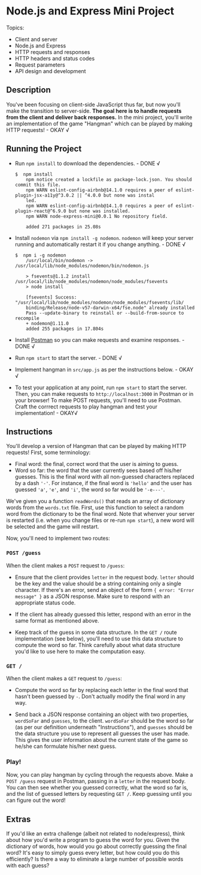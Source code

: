 # Node.js and Express Mini Project
Topics:
  * Client and server
  * Node.js and Express
  * HTTP requests and responses
  * HTTP headers and status codes
  * Request parameters
  * API design and development

## Description
You've been focusing on client-side JavaScript thus far, but now you'll make the
transition to server-side. **The goal here is to handle requests from the client
and deliver back responses.** In the mini project, you'll write an implementation
of the game "Hangman" which can be played by making HTTP requests! - OKAY √

## Running the Project
- Run `npm install` to download the dependencies. - DONE √
  ```console
  $  npm install
      npm notice created a lockfile as package-lock.json. You should commit this file.
      npm WARN eslint-config-airbnb@14.1.0 requires a peer of eslint-plugin-jsx-a11y@^3.0.2 || ^4.0.0 but none was instal
      led.
      npm WARN eslint-config-airbnb@14.1.0 requires a peer of eslint-plugin-react@^6.9.0 but none was installed.
      npm WARN node-express-mini@0.0.1 No repository field.

      added 271 packages in 25.08s
  ```

- Install `nodemon` via `npm install -g nodemon`. `nodemon` will keep your
  server running and automatically restart it if you change anything. - DONE √
  ```console
  $  npm i -g nodemon
      /usr/local/bin/nodemon -> /usr/local/lib/node_modules/nodemon/bin/nodemon.js

      > fsevents@1.1.2 install /usr/local/lib/node_modules/nodemon/node_modules/fsevents
      > node install

      [fsevents] Success: "/usr/local/lib/node_modules/nodemon/node_modules/fsevents/lib/
      binding/Release/node-v57-darwin-x64/fse.node" already installed
      Pass --update-binary to reinstall or --build-from-source to recompile
      + nodemon@1.11.0
      added 255 packages in 17.804s
  ```
- Install [Postman](https://www.getpostman.com/) so you can make requests and
  examine responses. - DONE √
- Run `npm start` to start the server. - DONE √
- Implement hangman in `src/app.js` as per the instructions below. - OKAY √
- To test your application at any point, run `npm start` to start the server.
  Then, you can make requests to `http://localhost:3000` in Postman or in your
  browser! To make POST requests, you'll need to use Postman. Craft the
  corrrect requests to play hangman and test your implementation! - OKAY√

## Instructions
You'll develop a version of Hangman that can be played by making HTTP requests!
First, some terminology:

- Final word: the final, correct word that the user is aiming to guess.
- Word so far: the word that the user currently sees based off his/her guesses.
  This is the final word with all non-guessed characters replaced by a dash
  `'-'`. For instance, if the final word is `'hello'` and the user has guessed
  `'a'`, `'e'`, and `'i'`, the word so far would be `'-e---'`.

We've given you a function `readWords()` that reads an array of dictionary words
from the `words.txt` file. First, use this function to select a random word from
the dictionary to be the final word. Note that whenver your server is restarted
(i.e. when you change files or re-run `npm start`), a new word will be selected
and the game will restart.

Now, you'll need to implement two routes:

### `POST /guess`
When the client makes a `POST` request to `/guess`:

- Ensure that the client provides `letter` in the request body. `letter` should
  be the key and the value should be a string containing only a single
  character. If there's an error, send an object of the form
  `{ error: "Error message" }` as a JSON response. Make sure to respond with
  an appropriate status code.

- If the client has already guessed this letter, respond with an error in the
  same format as mentioned above.

- Keep track of the guess in some data structure. In the `GET /` route
  implementation (see below), you'll need to use this data structure to compute
  the word so far. Think carefully about what data structure you'd like to use
  here to make the computation easy.

### `GET /`
When the client makes a `GET` request to `/guess`:

- Compute the word so far by replacing each letter in the final word that hasn't
  been guessed by `-`. Don't actually modify the final word in any way.

- Send back a JSON response containing an object with two properties,
  `wordSoFar` and `guesses`, to the client. `wordSoFar` should be the word so
  far (as per our definition underneath "Instructions"), and `guesses` should be
  the data structure you use to represent all guesses the user has made. This
  gives the user information about the current state of the game so he/she can
  formulate his/her next guess.

### Play!
Now, you can play hangman by cycling through the requests above. Make a `POST
/guess` request in Postman, passing in a `letter` in the request body. You can
then see whether you guessed correctly, what the word so far is, and the list
of guessed letters by requesting `GET /`. Keep guessing until you can figure out
the word!

## Extras
If you'd like an extra challenge (albeit not related to node/express), think
about how you'd write a program to guess the word for you. Given the dictionary
of words, how would you go about correctly guessing the final word? It's easy to
simply guess every letter, but how could you do this efficiently? Is there a way
to eliminate a large number of possible words with each guess?
